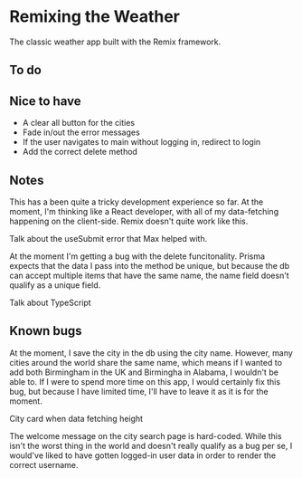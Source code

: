 # Remixing the Weather

The classic weather app built with the Remix framework.

## To do

## Nice to have

* A clear all button for the cities
* Fade in/out the error messages
* If the user navigates to main without logging in, redirect to login
* Add the correct delete method

## Notes 

This has a been quite a tricky development experience so far. At the moment, I'm thinking like a React developer, with all of my data-fetching happening on the client-side. Remix doesn't quite work like this.

Talk about the useSubmit error that Max helped with. 

At the moment I'm getting a bug with the delete funcitonality. Prisma expects that the data I pass into the method be unique, but because the db can accept multiple items that have the same name, the name field doesn't qualify as a unique field.

Talk about TypeScript

## Known bugs

At the moment, I save the city in the db using the city name. However, many cities around the world share the same name, which means if I wanted to add both Birmingham in the UK and Birmingha in Alabama, I wouldn't be able to. If I were to spend more time on this app, I would certainly fix this bug, but because I have limited time, I'll have to leave it as it is for the moment.   

City card when data fetching height

The welcome message on the city search page is hard-coded. While this isn't the worst thing in the world and doesn't really qualify as a bug per se, I would've liked to have gotten logged-in user data in order to render the correct username. 
